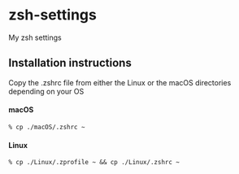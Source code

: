 # zsh-settings
My zsh settings
## Installation instructions

Copy the .zshrc file from either the Linux or the macOS directories depending on your OS
#### macOS
```shell
% cp ./macOS/.zshrc ~
```
#### Linux
```shell
% cp ./Linux/.zprofile ~ && cp ./Linux/.zshrc ~
```

